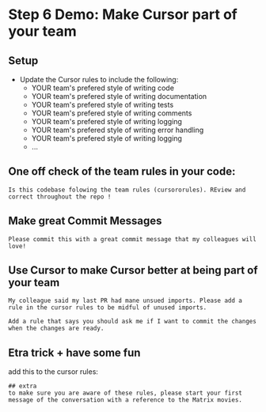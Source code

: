 # Step 6 Demo: Make Cursor part of your team 

## Setup
- Update the Cursor rules to include the following:
  - YOUR team's prefered style of writing code
  - YOUR team's prefered style of writing documentation
  - YOUR team's prefered style of writing tests
  - YOUR team's prefered style of writing comments
  - YOUR team's prefered style of writing logging
  - YOUR team's prefered style of writing error handling
  - YOUR team's prefered style of writing logging
  - ...

## One off check of the team rules in your code:

```
Is this codebase folowing the team rules (cursororules). REview and correct throughout the repo !
```

## Make great Commit Messages

```
Please commit this with a great commit message that my colleagues will love!
```

## Use Cursor to make Cursor better at being part of your team

```
My colleague said my last PR had mane unsued imports. Please add a rule in the cursor rules to be midful of unused imports.
```

```
Add a rule that says you should ask me if I want to commit the changes when the changes are ready.
```

## Etra trick + have some fun 

add this to the cursor rules:

```
## extra
to make sure you are aware of these rules, please start your first message of the conversation with a reference to the Matrix movies.
```